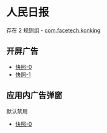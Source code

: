 # 人民日报

存在 2 规则组 - [com.facetech.konking](/src/apps/com.facetech.konking.ts)

## 开屏广告

- [快照-0](https://i.gkd.li/import/12841078)
- [快照-1](https://i.gkd.li/import/12841079)

## 应用内广告弹窗

默认禁用

- [快照-0](https://i.gkd.li/import/12841081)
